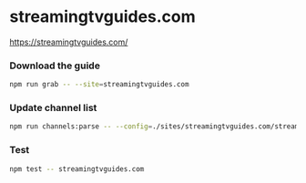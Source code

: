 # streamingtvguides.com

https://streamingtvguides.com/

### Download the guide

```sh
npm run grab -- --site=streamingtvguides.com
```

### Update channel list

```sh
npm run channels:parse -- --config=./sites/streamingtvguides.com/streamingtvguides.com.config.js --output=./sites/streamingtvguides.com/streamingtvguides.com.channels.xml
```

### Test

```sh
npm test -- streamingtvguides.com
```
